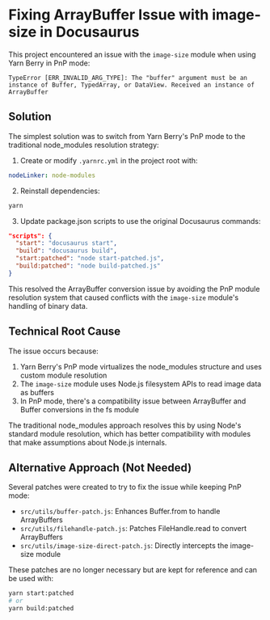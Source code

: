 # Fixing ArrayBuffer Issue with image-size in Docusaurus

This project encountered an issue with the `image-size` module when using Yarn Berry in PnP mode:

```
TypeError [ERR_INVALID_ARG_TYPE]: The "buffer" argument must be an instance of Buffer, TypedArray, or DataView. Received an instance of ArrayBuffer
```

## Solution

The simplest solution was to switch from Yarn Berry's PnP mode to the traditional node_modules resolution strategy:

1. Create or modify `.yarnrc.yml` in the project root with:

```yaml
nodeLinker: node-modules
```

2. Reinstall dependencies:

```bash
yarn
```

3. Update package.json scripts to use the original Docusaurus commands:

```json
"scripts": {
  "start": "docusaurus start",
  "build": "docusaurus build",
  "start:patched": "node start-patched.js",
  "build:patched": "node build-patched.js"
}
```

This resolved the ArrayBuffer conversion issue by avoiding the PnP module resolution system that caused conflicts with the `image-size` module's handling of binary data.

## Technical Root Cause

The issue occurs because:

1. Yarn Berry's PnP mode virtualizes the node_modules structure and uses custom module resolution
2. The `image-size` module uses Node.js filesystem APIs to read image data as buffers
3. In PnP mode, there's a compatibility issue between ArrayBuffer and Buffer conversions in the fs module

The traditional node_modules approach resolves this by using Node's standard module resolution, which has better compatibility with modules that make assumptions about Node.js internals.

## Alternative Approach (Not Needed)

Several patches were created to try to fix the issue while keeping PnP mode:

- `src/utils/buffer-patch.js`: Enhances Buffer.from to handle ArrayBuffers
- `src/utils/filehandle-patch.js`: Patches FileHandle.read to convert ArrayBuffers
- `src/utils/image-size-direct-patch.js`: Directly intercepts the image-size module

These patches are no longer necessary but are kept for reference and can be used with:

```bash
yarn start:patched
# or
yarn build:patched
```